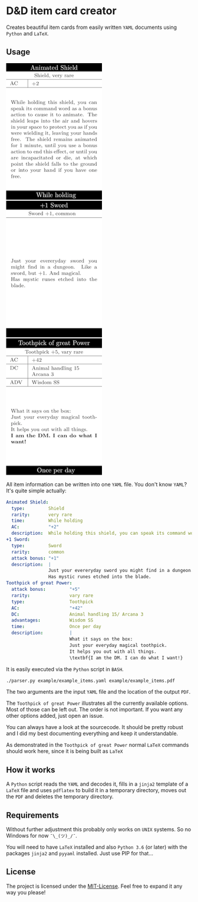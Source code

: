 # D&D item card creator

Creates beautiful item cards from easily written `YAML` documents using `Python` and `LaTeX`.

## Usage

![animated shield](example/images/as.png)
![+1 sword](example/images/ps.png)
![toothpick](example/images/tp.png)

All item information can be written into one `YAML` file. You don't know `YAML`? It's quite simple actually:

```yaml
Animated Shield:
  type:         Shield
  rarity:       very rare
  time:         While holding
  AC:           "+2"
  description:  While holding this shield, you can speak its command word as a bonus action to cause it to animate. The shield leaps into the air and hovers in your space to protect you as if you were wielding it, leaving your hands free. The shield remains animated for 1 minute, until you use a bonus action to end this effect, or until you are incapacitated or die, at which point the shield falls to the ground or into your hand if you have one free.
+1 Sword:
  type:         Sword
  rarity:       common
  attack bonus: "+1"
  description:  |
                Just your evereryday sword you might find in a dungeon. Like a sword, but +1. And magical.
                Has mystic runes etched into the blade.
Toothpick of great Power:
  attack bonus:         "+5"
  rarity:               vary rare
  type:                 Toothpick
  AC:                   "+42"
  DC:                   Animal handling 15/ Arcana 3
  advantages:           Wisdom SS
  time:                 Once per day
  description:          |
                        What it says on the box:
                        Just your everyday magical toothpick.
                        It helps you out with all things.
                        \textbf{I am the DM. I can do what I want!}
```

It is easily executed via the `Python` script in `BASH`.

```bash
./parser.py example/example_items.yaml example/example_items.pdf
```

The two arguments are the input `YAML` file and the location of the output `PDF`.

The `Toothpick of great Power` illustrates all the currently available options. Most of those can be left out. The order is not important. If you want any other options added, just open an issue.

You can always have a look at the sourcecode. It should be pretty robust and I did my best documenting everything and keep it understandable.

As demonstrated in the `Toothpick of great Power` normal `LaTeX` commands should work here, since it is being built as `LaTeX`

## How it works

A `Python` script reads the `YAML` and decodes it, fills in a `jinja2` template of a `LaTeX` file and uses `pdflatex` to build it in a temporary directory, moves out the `PDF` and deletes the temporary directory.

## Requirements

Without further adjustment this probably only works on `UNIX` systems. So no Windows for now `¯\_(ツ)_/¯`.

You will need to have `LaTeX` installed and also `Python 3.6` (or later) with the packages `jinja2` and `pyyaml` installed. Just use PIP for that...

## License

The project is licensed under the [MIT-License](license.md). 
Feel free to expand it any way you please!